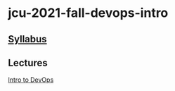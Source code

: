# jcu-2021-fall-devops-intro

## [Syllabus](syllabus.md)

## Lectures

[Intro to DevOps](lectures/00-intro/index.html)
